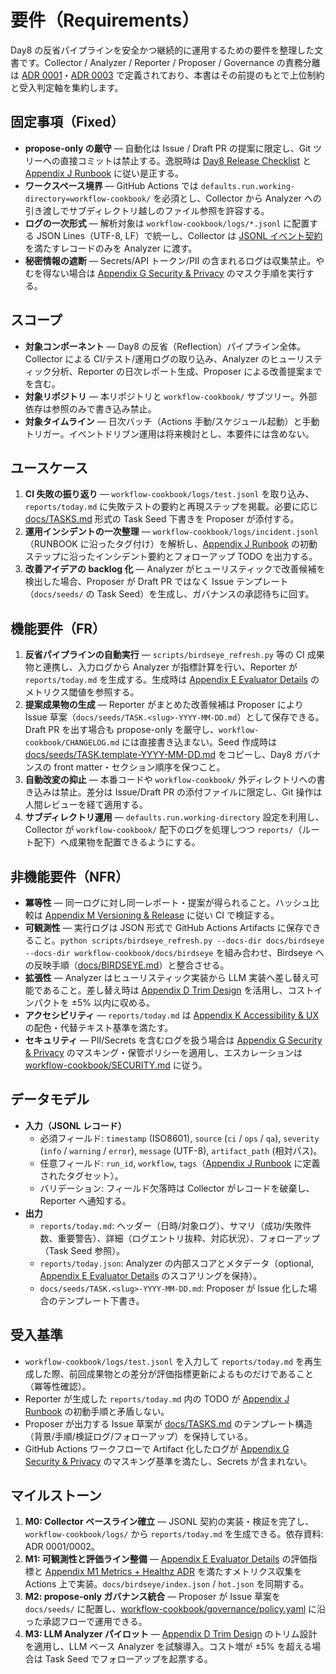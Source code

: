 # 要件（Requirements）

Day8 の反省パイプラインを安全かつ継続的に運用するための要件を整理した文書です。Collector / Analyzer / Reporter / Proposer / Governance の責務分離は [ADR 0001](../../adr/0001-collector-analyzer-reporter-pipeline.md)・[ADR 0003](../../adr/0003-propose-only-governance.md) で定義されており、本書はその前提のもとで上位制約と受入判定軸を集約します。

## 固定事項（Fixed）
- **propose-only の厳守** — 自動化は Issue / Draft PR の提案に限定し、Git ツリーへの直接コミットは禁止する。逸脱時は [Day8 Release Checklist](../../Release_Checklist.md) と [Appendix J Runbook](../../addenda/J_Runbook.md) に従い是正する。
- **ワークスペース境界** — GitHub Actions では `defaults.run.working-directory=workflow-cookbook/` を必須とし、Collector から Analyzer への引き渡しでサブディレクトリ越しのファイル参照を許容する。
- **ログの一次形式** — 解析対象は `workflow-cookbook/logs/*.jsonl` に配置する JSON Lines（UTF-8, LF）で統一し、Collector は [JSONL イベント契約](../../adr/0002-jsonl-event-contract.md) を満たすレコードのみを Analyzer に渡す。
- **秘密情報の遮断** — Secrets/API トークン/PII の含まれるログは収集禁止。やむを得ない場合は [Appendix G Security & Privacy](../../addenda/G_Security_Privacy.md) のマスク手順を実行する。

## スコープ
- **対象コンポーネント** — Day8 の反省（Reflection）パイプライン全体。Collector による CI/テスト/運用ログの取り込み、Analyzer のヒューリスティック分析、Reporter の日次レポート生成、Proposer による改善提案までを含む。
- **対象リポジトリ** — 本リポジトリと `workflow-cookbook/` サブツリー。外部依存は参照のみで書き込み禁止。
- **対象タイムライン** — 日次バッチ（Actions 手動/スケジュール起動）と手動トリガー。イベントドリブン運用は将来検討とし、本要件には含めない。

## ユースケース
1. **CI 失敗の振り返り** — `workflow-cookbook/logs/test.jsonl` を取り込み、`reports/today.md` に失敗テストの要約と再現ステップを掲載。必要に応じ [docs/TASKS.md](../../TASKS.md) 形式の Task Seed 下書きを Proposer が添付する。
2. **運用インシデントの一次整理** — `workflow-cookbook/logs/incident.jsonl`（RUNBOOK に沿ったタグ付け）を解析し、[Appendix J Runbook](../../addenda/J_Runbook.md) の初動ステップに沿ったインシデント要約とフォローアップ TODO を出力する。
3. **改善アイデアの backlog 化** — Analyzer がヒューリスティックで改善候補を検出した場合、Proposer が Draft PR ではなく Issue テンプレート（`docs/seeds/` の Task Seed）を生成し、ガバナンスの承認待ちに回す。

## 機能要件（FR）
1. **反省パイプラインの自動実行** — `scripts/birdseye_refresh.py` 等の CI 成果物と連携し、入力ログから Analyzer が指標計算を行い、Reporter が `reports/today.md` を生成する。生成時は [Appendix E Evaluator Details](../../addenda/E_Evaluator_Details.md) のメトリクス閾値を参照する。
2. **提案成果物の生成** — Reporter がまとめた改善候補は Proposer により Issue 草案（`docs/seeds/TASK.<slug>-YYYY-MM-DD.md`）として保存できる。Draft PR を出す場合も propose-only を厳守し、`workflow-cookbook/CHANGELOG.md` には直接書き込まない。Seed 作成時は [docs/seeds/TASK.template-YYYY-MM-DD.md](../seeds/TASK.template-YYYY-MM-DD.md) をコピーし、Day8 ガバナンスの front matter・セクション順序を保つこと。
3. **自動改変の抑止** — 本番コードや `workflow-cookbook/` 外ディレクトリへの書き込みは禁止。差分は Issue/Draft PR の添付ファイルに限定し、Git 操作は人間レビューを経て適用する。
4. **サブディレクトリ運用** — `defaults.run.working-directory` 設定を利用し、Collector が `workflow-cookbook/` 配下のログを処理しつつ `reports/`（ルート配下）へ成果物を配置できるようにする。

## 非機能要件（NFR）
- **冪等性** — 同一ログに対し同一レポート・提案が得られること。ハッシュ比較は [Appendix M Versioning & Release](../../addenda/M_Versioning_Release.md) に従い CI で検証する。
- **可観測性** — 実行ログは JSON 形式で GitHub Actions Artifacts に保存できること。`python scripts/birdseye_refresh.py --docs-dir docs/birdseye --docs-dir workflow-cookbook/docs/birdseye` を組み合わせ、Birdseye への反映手順（[docs/BIRDSEYE.md](../../BIRDSEYE.md)）と整合させる。
- **拡張性** — Analyzer はヒューリスティック実装から LLM 実装へ差し替え可能であること。差し替え時は [Appendix D Trim Design](../../addenda/D_Trim_Design.md) を活用し、コストインパクトを ±5% 以内に収める。
- **アクセシビリティ** — `reports/today.md` は [Appendix K Accessibility & UX](../../addenda/K_Accessibility_UX.md) の配色・代替テキスト基準を満たす。
- **セキュリティ** — PII/Secrets を含むログを扱う場合は [Appendix G Security & Privacy](../../addenda/G_Security_Privacy.md) のマスキング・保管ポリシーを適用し、エスカレーションは [workflow-cookbook/SECURITY.md](../../../workflow-cookbook/SECURITY.md) に従う。

## データモデル
- **入力（JSONL レコード）**
  - 必須フィールド: `timestamp` (ISO8601), `source` (`ci` / `ops` / `qa`), `severity` (`info` / `warning` / `error`), `message` (UTF-8), `artifact_path` (相対パス)。
  - 任意フィールド: `run_id`, `workflow`, `tags`（[Appendix J Runbook](../../addenda/J_Runbook.md) に定義されたタグセット）。
  - バリデーション: フィールド欠落時は Collector がレコードを破棄し、Reporter へ通知する。
- **出力**
  - `reports/today.md`: ヘッダー（日時/対象ログ）、サマリ（成功/失敗件数、重要警告）、詳細（ログエントリ抜粋、対応状況）、フォローアップ（Task Seed 参照）。
  - `reports/today.json`: Analyzer の内部スコアとメタデータ（optional, [Appendix E Evaluator Details](../../addenda/E_Evaluator_Details.md) のスコアリングを保持）。
  - `docs/seeds/TASK.<slug>-YYYY-MM-DD.md`: Proposer が Issue 化した場合のテンプレート下書き。

## 受入基準
- `workflow-cookbook/logs/test.jsonl` を入力して `reports/today.md` を再生成した際、前回成果物との差分が評価指標更新によるものだけであること（冪等性確認）。
- Reporter が生成した `reports/today.md` 内の TODO が [Appendix J Runbook](../../addenda/J_Runbook.md) の初動手順と矛盾しない。
- Proposer が出力する Issue 草案が [docs/TASKS.md](../../TASKS.md) のテンプレート構造（背景/手順/検証ログ/フォローアップ）を保持している。
- GitHub Actions ワークフローで Artifact 化したログが [Appendix G Security & Privacy](../../addenda/G_Security_Privacy.md) のマスキング基準を満たし、Secrets が含まれない。

## マイルストーン
1. **M0: Collector ベースライン確立** — JSONL 契約の実装・検証を完了し、`workflow-cookbook/logs/` から `reports/today.md` を生成できる。依存資料: ADR 0001/0002。
2. **M1: 可観測性と評価ライン整備** — [Appendix E Evaluator Details](../../addenda/E_Evaluator_Details.md) の評価指標と [Appendix M1 Metrics + Healthz ADR](../../addenda/M1_Metrics_Healthz_ADR.md) を満たすメトリクス収集を Actions 上で実装。`docs/birdseye/index.json` / `hot.json` を同期する。
3. **M2: propose-only ガバナンス統合** — Proposer が Issue 草案を `docs/seeds/` に配置し、[workflow-cookbook/governance/policy.yaml](../../../workflow-cookbook/governance/policy.yaml) に沿った承認フローで運用できる。
4. **M3: LLM Analyzer パイロット** — [Appendix D Trim Design](../../addenda/D_Trim_Design.md) のトリム設計を適用し、LLM ベース Analyzer を試験導入。コスト増が ±5% を超える場合は Task Seed でフォローアップを起票する。
